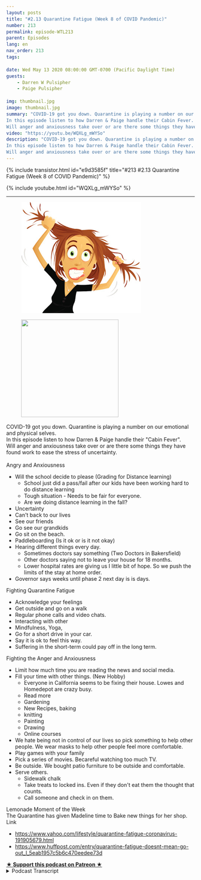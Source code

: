 ```yaml
---
layout: posts
title: "#2.13 Quarantine Fatigue (Week 8 of COVID Pandemic)"
number: 213
permalink: episode-WTL213
parent: Episodes
lang: en
nav_order: 213
tags:

date: Wed May 13 2020 08:00:00 GMT-0700 (Pacific Daylight Time)
guests:
    - Darren W Pulsipher
    - Paige Pulsipher

img: thumbnail.jpg
image: thumbnail.jpg
summary: "COVID-19 got you down. Quarantine is playing a number on our emotional and physical selves.
In this episode listen to how Darren & Paige handle their Cabin Fever.
Will anger and anxiousness take over or are there some things they have found work to ease the stress of uncertainty."
video: "https://youtu.be/WQXLg_mWYSo"
description: "COVID-19 got you down. Quarantine is playing a number on our emotional and physical selves.
In this episode listen to how Darren & Paige handle their Cabin Fever.
Will anger and anxiousness take over or are there some things they have found work to ease the stress of uncertainty."
---
```


<div>
{% include transistor.html id="e9d3585f" title="#213 #2.13 Quarantine Fatigue (Week 8 of COVID Pandemic)" %}

{% include youtube.html id="WQXLg_mWYSo" %}
</div>

---

<html><head></head><body><div><figure data-trix-attachment="{&quot;contentType&quot;:&quot;image&quot;,&quot;height&quot;:296,&quot;url&quot;:&quot;https://lh6.googleusercontent.com/proxy/NO7XE1_h4QeuyalBZ1wVK7_lWCZDAT0MivLD8Y-sMrEpBQDXrWSyeKfkQtCv9hnsS7_KTqmxlI8qAnuAdr1V0pL46AI=w320-h296&quot;,&quot;width&quot;:320}" data-trix-content-type="image" class="attachment attachment--preview"><img src="./image0" width="320" height="296"><figcaption class="attachment__caption"></figcaption></figure></div><div><figure data-trix-attachment="{&quot;contentType&quot;:&quot;image&quot;,&quot;url&quot;:&quot;https://i.ya-webdesign.com/images/pictures-clipart-person.jpg&quot;}" data-trix-content-type="image" class="attachment attachment--preview"><img src="./image1.jpg" width="260" height="260"><figcaption class="attachment__caption"></figcaption></figure></div><div>COVID-19 got you down. Quarantine is playing a number on our emotional and physical selves.</div><div>In this episode listen to how Darren &amp; Paige handle their "Cabin Fever".</div><div>Will anger and anxiousness take over or are there some things they have found work to ease the stress of uncertainty.</div><div><br></div><div>Angry and Anxiousness</div><ul><li>Will the school decide to please (Grading for Distance learning)<ul><li>School just did a pass/fail after our kids have been working hard to do distance learning</li><li>Tough situation - Needs to be fair for everyone.</li><li>Are we doing distance learning in the fall?</li></ul></li><li>Uncertainty</li><li>Can't back to our lives</li><li>See our friends</li><li>Go see our grandkids</li><li>Go sit on the beach.</li><li>Paddleboarding (Is it ok or is it not okay)</li><li>Hearing different things every day.<ul><li>Sometimes doctors say something (Two Doctors in Bakersfield)</li><li>Other doctors saying not to leave your house for 18 months.&nbsp;</li><li>Lower hospital rates are giving us I little bit of hope. So we push the limits of the stay at home order.</li></ul></li><li>Governor says weeks until phase 2 next day is is days.</li></ul><div>Fighting Quarantine Fatigue</div><ul><li>Acknowledge your feelings</li><li>Get outside and go on a walk</li><li>Regular phone calls and video chats.</li><li>Interacting with other</li><li>Mindfulness, Yoga,</li><li>Go for a short drive in your car.</li><li>Say it is ok to feel this way.</li><li>Suffering in the short-term could pay off in the long term.</li></ul><div>Fighting the Anger and Anxiousness</div><ul><li>Limit how much time you are reading the news and social media.</li><li>Fill your time with other things. (New Hobby)<ul><li>Everyone in California seems to be fixing their house. Lowes and Homedepot are crazy busy.</li><li>Read more</li><li>Gardening</li><li>New Recipes, baking</li><li>knitting</li><li>Painting</li><li>Drawing</li><li>Online courses</li></ul></li><li>We hate being not in control of our lives so pick something to help other people. We wear masks to help other people feel more comfortable.</li><li>Play games with your family</li><li>Pick a series of movies. Becareful watching too much TV.&nbsp;</li><li>Be outside. We bought patio furniture to be outside and comfortable.</li><li>Serve others.&nbsp;<ul><li>Sidewalk chalk</li><li>Take treats to locked ins. Even if they don't eat them the thought that counts.</li><li>Call someone and check in on them.</li></ul></li></ul><div>Lemonade Moment of the Week</div><div>The Quarantine has given Madeline time to Bake new things for her shop.</div><div>Link</div><ul><li><a href="https://www.blogger.com/blog/post/edit/8538474243707422219/9181489770217416145#">https://www.yahoo.com/lifestyle/quarantine-fatigue-coronavirus-191905679.html</a></li><li><a href="https://www.blogger.com/blog/post/edit/8538474243707422219/9181489770217416145#">https://www.huffpost.com/entry/quarantine-fatigue-doesnt-mean-go-out_l_5eab1957c5b6c470eedee73d</a></li></ul>
<strong>
  <a href="https://www.patreon.com/wheresthelemonade" target="_donate" rel="payment" title="★ Support this podcast on Patreon ★">★ Support this podcast on Patreon ★</a>
</strong></body></html>

<details>
<summary> Podcast Transcript </summary>

<p></p>

</details>
